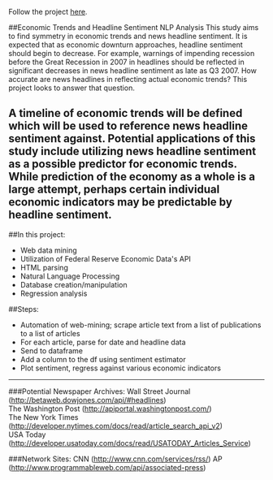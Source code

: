 Follow the project [here](http://nbviewer.ipython.org/github/c-trl/economic-trends-vs-headline-sentiment-nlp-analysis/blob/master/fred-api.ipynb).

##Economic Trends and Headline Sentiment NLP Analysis
This study aims to find symmetry in economic trends and news headline sentiment.  It is expected that as economic downturn approaches, headline sentiment should begin to decrease.  For example, warnings of impending recession before the Great Recession in 2007 in headlines should be reflected in significant decreases in news headline sentiment as late as Q3 2007.  How accurate are news headlines in reflecting actual economic trends?  This project looks to answer that question.

A timeline of economic trends will be defined which will be used to reference news headline sentiment against.  Potential applications of this study include utilizing news headline sentiment as a possible predictor for economic trends.  While prediction of the economy as a whole is a large attempt, perhaps certain individual economic indicators may be predictable by headline sentiment.
---

##In this project:
* Web data mining 
* Utilization of Federal Reserve Economic Data's API
* HTML parsing
* Natural Language Processing
* Database creation/manipulation
* Regression analysis

##Steps:
* Automation of web-mining; scrape article text from a list of publications to a list of articles
* For each article, parse for date and headline data
* Send to dataframe
* Add a column to the df using sentiment estimator
* Plot sentiment, regress against various economic indicators

---
###Potential Newspaper Archives:
Wall Street Journal (http://betaweb.dowjones.com/api/#headlines)  
The Washington Post (http://apiportal.washingtonpost.com/)  
The New York Times (http://developer.nytimes.com/docs/read/article_search_api_v2)  
USA Today (http://developer.usatoday.com/docs/read/USATODAY_Articles_Service)  

###Network Sites:
CNN (http://www.cnn.com/services/rss/)
AP (http://www.programmableweb.com/api/associated-press)
